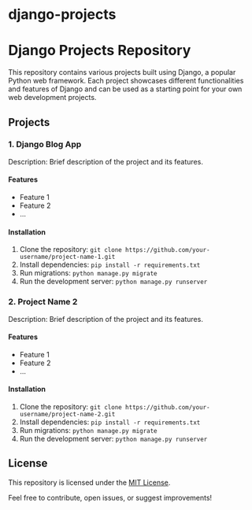 # django-projects

# Django Projects Repository

This repository contains various projects built using Django, a popular Python web framework. Each project showcases different functionalities and features of Django and can be used as a starting point for your own web development projects.

## Projects

### 1. Django Blog App

Description: Brief description of the project and its features.

#### Features

- Feature 1
- Feature 2
- ...

#### Installation

1. Clone the repository: `git clone https://github.com/your-username/project-name-1.git`
2. Install dependencies: `pip install -r requirements.txt`
3. Run migrations: `python manage.py migrate`
4. Run the development server: `python manage.py runserver`

### 2. Project Name 2

Description: Brief description of the project and its features.

#### Features

- Feature 1
- Feature 2
- ...

#### Installation

1. Clone the repository: `git clone https://github.com/your-username/project-name-2.git`
2. Install dependencies: `pip install -r requirements.txt`
3. Run migrations: `python manage.py migrate`
4. Run the development server: `python manage.py runserver`

## License

This repository is licensed under the [MIT License](LICENSE).

Feel free to contribute, open issues, or suggest improvements!